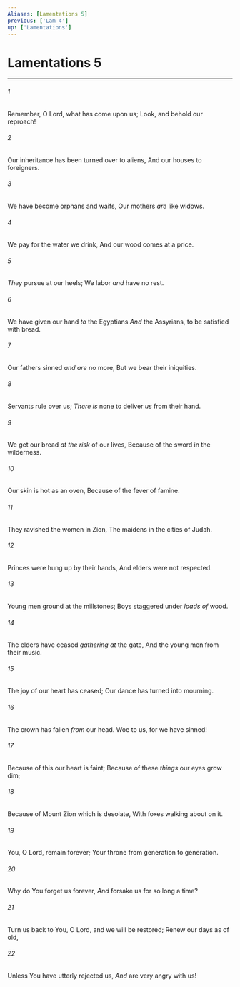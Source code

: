 ```yaml
---
Aliases: [Lamentations 5]
previous: ['Lam 4']
up: ['Lamentations']
---
```

# Lamentations 5

***


###### 1 
Remember, O Lord, what has come upon us; Look, and behold our reproach! 

###### 2 
Our inheritance has been turned over to aliens, And our houses to foreigners. 

###### 3 
We have become orphans and waifs, Our mothers _are_ like widows. 

###### 4 
We pay for the water we drink, And our wood comes at a price. 

###### 5 
_They_ pursue at our heels; We labor _and_ have no rest. 

###### 6 
We have given our hand _to_ the Egyptians _And_ the Assyrians, to be satisfied with bread. 

###### 7 
Our fathers sinned _and are_ no more, But we bear their iniquities. 

###### 8 
Servants rule over us; _There is_ none to deliver _us_ from their hand. 

###### 9 
We get our bread _at the risk_ of our lives, Because of the sword in the wilderness. 

###### 10 
Our skin is hot as an oven, Because of the fever of famine. 

###### 11 
They ravished the women in Zion, The maidens in the cities of Judah. 

###### 12 
Princes were hung up by their hands, And elders were not respected. 

###### 13 
Young men ground at the millstones; Boys staggered under _loads of_ wood. 

###### 14 
The elders have ceased _gathering at_ the gate, And the young men from their music. 

###### 15 
The joy of our heart has ceased; Our dance has turned into mourning. 

###### 16 
The crown has fallen _from_ our head. Woe to us, for we have sinned! 

###### 17 
Because of this our heart is faint; Because of these _things_ our eyes grow dim; 

###### 18 
Because of Mount Zion which is desolate, With foxes walking about on it. 

###### 19 
You, O Lord, remain forever; Your throne from generation to generation. 

###### 20 
Why do You forget us forever, _And_ forsake us for so long a time? 

###### 21 
Turn us back to You, O Lord, and we will be restored; Renew our days as of old, 

###### 22 
Unless You have utterly rejected us, _And_ are very angry with us!

